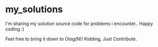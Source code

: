 # my_solutions
I'm sharing my solution source code for problems i encounter.. Happy coding :)

Feel free to bring it down to Olog(N)! Kidding, Just Contribute.
